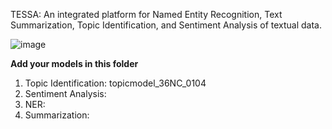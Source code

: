 TESSA: An integrated platform for Named Entity Recognition, Text Summarization, Topic Identification, and Sentiment Analysis of textual data.


![image](https://github.com/user-attachments/assets/a74916cd-693a-4dde-8447-e89a69542f66)


**Add your models in this folder**

1. Topic Identification: topicmodel_36NC_0104
2. Sentiment Analysis:
3. NER:
4. Summarization: 
